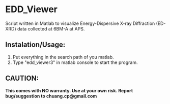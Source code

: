 # EDD_Viewer
Script written in Matlab to visualize Energy-Dispersive X-ray Diffraction (ED-XRD) data collected at 6BM-A at APS.

## Instalation/Usage:
1. Put everything in the search path of you matlab. 
2. Type "edd_viewer3" in matlab console to start the program.

## CAUTION:
__This comes with NO warranty. Use at your own risk.  Report bug/suggestion to chuang.cp@gmail.com__
